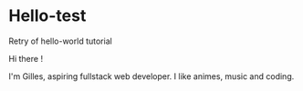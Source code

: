 # Hello-test
 Retry of hello-world tutorial


Hi there !

I'm Gilles, aspiring fullstack web developer.
I like animes, music and coding.
